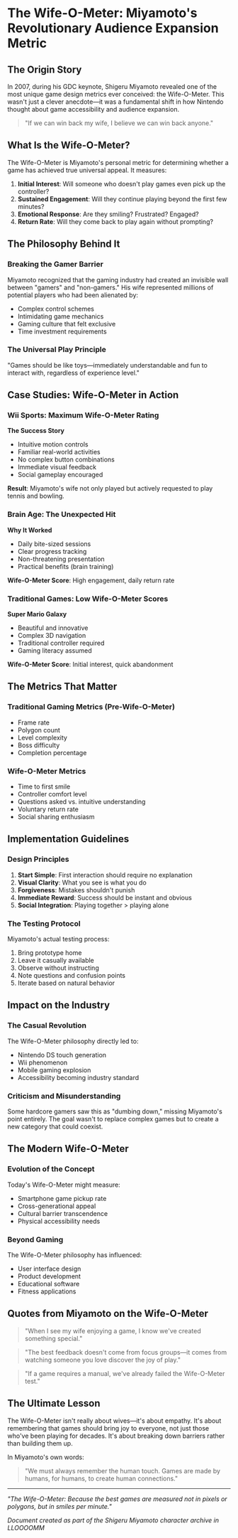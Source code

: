 # The Wife-O-Meter: Miyamoto's Revolutionary Audience Expansion Metric

## The Origin Story

In 2007, during his GDC keynote, Shigeru Miyamoto revealed one of the most unique game design metrics ever conceived: the Wife-O-Meter. This wasn't just a clever anecdote—it was a fundamental shift in how Nintendo thought about game accessibility and audience expansion.

> "If we can win back my wife, I believe we can win back anyone."

## What Is the Wife-O-Meter?

The Wife-O-Meter is Miyamoto's personal metric for determining whether a game has achieved true universal appeal. It measures:

1. **Initial Interest**: Will someone who doesn't play games even pick up the controller?
2. **Sustained Engagement**: Will they continue playing beyond the first few minutes?
3. **Emotional Response**: Are they smiling? Frustrated? Engaged?
4. **Return Rate**: Will they come back to play again without prompting?

## The Philosophy Behind It

### Breaking the Gamer Barrier

Miyamoto recognized that the gaming industry had created an invisible wall between "gamers" and "non-gamers." His wife represented millions of potential players who had been alienated by:
- Complex control schemes
- Intimidating game mechanics
- Gaming culture that felt exclusive
- Time investment requirements

### The Universal Play Principle

"Games should be like toys—immediately understandable and fun to interact with, regardless of experience level."

## Case Studies: Wife-O-Meter in Action

### Wii Sports: Maximum Wife-O-Meter Rating

**The Success Story**
- Intuitive motion controls
- Familiar real-world activities
- No complex button combinations
- Immediate visual feedback
- Social gameplay encouraged

**Result**: Miyamoto's wife not only played but actively requested to play tennis and bowling.

### Brain Age: The Unexpected Hit

**Why It Worked**
- Daily bite-sized sessions
- Clear progress tracking
- Non-threatening presentation
- Practical benefits (brain training)

**Wife-O-Meter Score**: High engagement, daily return rate

### Traditional Games: Low Wife-O-Meter Scores

**Super Mario Galaxy**
- Beautiful and innovative
- Complex 3D navigation
- Traditional controller required
- Gaming literacy assumed

**Wife-O-Meter Score**: Initial interest, quick abandonment

## The Metrics That Matter

### Traditional Gaming Metrics (Pre-Wife-O-Meter)
- Frame rate
- Polygon count
- Level complexity
- Boss difficulty
- Completion percentage

### Wife-O-Meter Metrics
- Time to first smile
- Controller comfort level
- Questions asked vs. intuitive understanding
- Voluntary return rate
- Social sharing enthusiasm

## Implementation Guidelines

### Design Principles
1. **Start Simple**: First interaction should require no explanation
2. **Visual Clarity**: What you see is what you do
3. **Forgiveness**: Mistakes shouldn't punish
4. **Immediate Reward**: Success should be instant and obvious
5. **Social Integration**: Playing together > playing alone

### The Testing Protocol

Miyamoto's actual testing process:
1. Bring prototype home
2. Leave it casually available
3. Observe without instructing
4. Note questions and confusion points
5. Iterate based on natural behavior

## Impact on the Industry

### The Casual Revolution

The Wife-O-Meter philosophy directly led to:
- Nintendo DS touch generation
- Wii phenomenon
- Mobile gaming explosion
- Accessibility becoming industry standard

### Criticism and Misunderstanding

Some hardcore gamers saw this as "dumbing down," missing Miyamoto's point entirely. The goal wasn't to replace complex games but to create a new category that could coexist.

## The Modern Wife-O-Meter

### Evolution of the Concept

Today's Wife-O-Meter might measure:
- Smartphone game pickup rate
- Cross-generational appeal
- Cultural barrier transcendence
- Physical accessibility needs

### Beyond Gaming

The Wife-O-Meter philosophy has influenced:
- User interface design
- Product development
- Educational software
- Fitness applications

## Quotes from Miyamoto on the Wife-O-Meter

> "When I see my wife enjoying a game, I know we've created something special."

> "The best feedback doesn't come from focus groups—it comes from watching someone you love discover the joy of play."

> "If a game requires a manual, we've already failed the Wife-O-Meter test."

## The Ultimate Lesson

The Wife-O-Meter isn't really about wives—it's about empathy. It's about remembering that games should bring joy to everyone, not just those who've been playing for decades. It's about breaking down barriers rather than building them up.

In Miyamoto's own words:
> "We must always remember the human touch. Games are made by humans, for humans, to create human connections."

---

*"The Wife-O-Meter: Because the best games are measured not in pixels or polygons, but in smiles per minute."*

*Document created as part of the Shigeru Miyamoto character archive in LLOOOOMM* 